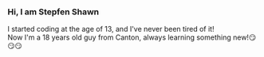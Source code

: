 ### Hi, I am Stepfen Shawn
I started coding at the age of 13, and I've never been tired of it!  
Now I'm a 18 years old guy from Canton, always learning something new!😏😏😏
